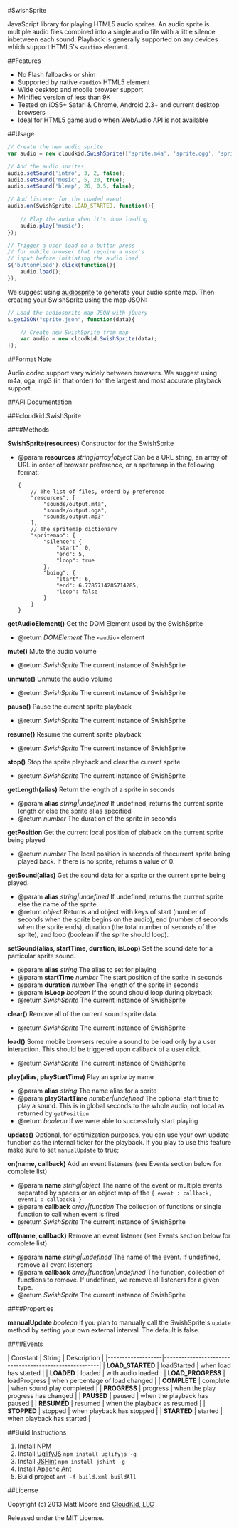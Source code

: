 #SwishSprite

JavaScript library for playing HTML5 audio sprites. An audio sprite is multiple audio files combined into a single audio file with a little silence inbetween each sound. Playback is generally supported on any devices which support HTML5's `<audio>` element. 

##Features

+ No Flash fallbacks or shim
+ Supported by native `<audio>` HTML5 element
+ Wide desktop and mobile browser support
+ Minified version of less than 9K
+ Tested on iOS5+ Safari & Chrome, Android 2.3+ and current desktop browsers
+ Ideal for HTML5 game audio when WebAudio API is not available

##Usage

```js
// Create the new audio sprite
var audio = new cloudkid.SwishSprite(['sprite.m4a', 'sprite.ogg', 'sprite.mp3']);

// Add the audio sprites 
audio.setSound('intro', 3, 2, false);
audio.setSound('music', 5, 20, true);
audio.setSound('bleep', 26, 0.5, false);

// Add listener for the Loaded event
audio.on(SwishSprite.LOAD_STARTED, function(){
	
    // Play the audio when it's done loading
	audio.play('music');
});

// Trigger a user load on a button press
// for mobile browser that require a user's
// input before initiating the audio load
$('button#load').click(function(){
	audio.load();
});

```

We suggest using [audiosprite](https://github.com/CloudKidStudio/audiosprite) to generate your audio sprite map. Then creating your SwishSprite using the map JSON:

```js
// Load the audiosprite map JSON with jQuery
$.getJSON("sprite.json", function(data){

	// Create new SwishSprite from map
	var audio = new cloudkid.SwishSprite(data);
});
```

##Format Note

Audio codec support vary widely between browsers. We suggest using m4a, oga, mp3 (in that order) for the largest and most accurate playback support.

##API Documentation

###cloudkid.SwishSprite

####Methods

**SwishSprite(resources)** Constructor for the SwishSprite

+ @param **resources** _string|array|object_ Can be a URL string, an array of URL in order of browser preference, or a spritemap in the following format:

	```
	{
		// The list of files, orderd by preference
		"resources": [
			"sounds/output.m4a",
			"sounds/output.oga",
			"sounds/output.mp3"
		],
		// The spritemap dictionary
		"spritemap": {
			"silence": {
				"start": 0,
				"end": 5,
				"loop": true
			},
			"boing": {
				"start": 6,
				"end": 6.7785714285714285,
				"loop": false
			}
		}
	}
	```


**getAudioElement()** Get the DOM Element used by the SwishSprite

+ @return _DOMElement_ The `<audio>` element
    
**mute()** Mute the audio volume

+ @return _SwishSprite_ The current instance of SwishSprite

**unmute()** Unmute the audio volume

+ @return _SwishSprite_ The current instance of SwishSprite

**pause()** Pause the current sprite playback

+ @return _SwishSprite_ The current instance of SwishSprite

**resume()** Resume the current sprite playback

+ @return _SwishSprite_ The current instance of SwishSprite

**stop()** Stop the sprite playback and clear the current sprite

+ @return _SwishSprite_ The current instance of SwishSprite

**getLength(alias)** Return the length of a sprite in seconds

+ @param **alias** _string|undefined_ If undefined, returns the current sprite length or else the sprite alias specified
+ @return _number_ The duration of the sprite in seconds
    
**getPosition** Get the current local position of plaback on the current sprite being played

+ @return _number_ The local position in seconds of thecurrent sprite being played back. If there is no sprite, returns a value of 0.
    
**getSound(alias)** Get the sound data for a sprite or the current sprite being played.

+ @param **alias** _string|undefined_ If undefined, returns the current sprite else the name of the sprite. 
+ @return _object_ Returns and object with keys of start (number of seconds when the sprite begins on the audio), end (number of seconds when the sprite ends), duration (the total number of seconds of the sprite), and loop (boolean if the sprite should loop).

**setSound(alias, startTime, duration, isLoop)** Set the sound date for a particular sprite sound.

+ @param **alias** _string_ The alias to set for playing
+ @param **startTime** _number_ The start position of the sprite in seconds
+ @param **duration** _number_ The length of the sprite in seconds
+ @param **isLoop** _boolean_ If the sound should loop during playback
+ @return _SwishSprite_ The current instance of SwishSprite

**clear()** Remove all of the current sound sprite data.

+ @return _SwishSprite_ The current instance of SwishSprite

**load()** Some mobile browsers require a sound to be load only by a user interaction. This should be triggered upon callback of a user click. 

+ @return _SwishSprite_ The current instance of SwishSprite

**play(alias, playStartTime)** Play an sprite by name

+ @param **alias** _string_ The name alias for a sprite
+ @param **playStartTime** _number|undefined_ The optional start time to play a sound. This is in global seconds to the whole audio, not local as returned by `getPosition`
+ @return _boolean_ If we were able to successfully start playing

**update()** Optional, for optimization purposes, you can use your own update function as the internal ticker for the playback. If you play to use this feature make sure to set `manualUpdate` to true;

**on(name, callback)** Add an event listeners (see Events section below for complete list)

+ @param **name** _string|object_ The name of the event or multiple events separated by spaces or an object map of the `{ event : callback, event1 : callback1 }`
+ @param **callback** _array|function_ The collection of functions or single function to call when event is fired
+ @return _SwishSprite_ The current instance of SwishSprite

**off(name, callback)** Remove an event listener (see Events section below for complete list)

+ @param **name** _string|undefined_ The name of the event. If undefined, remove all event listeners
+ @param **callback** _array|function|undefined_ The function, collection of functions to remove. If undefined, we remove all listeners for a given type. 
+ @return _SwishSprite_ The current instance of SwishSprite

####Properties

**manualUpdate** _boolean_ If you plan to manually call the SwishSprite's `update` method by setting your own external interval. The default is false.

####Events

| Constant			| String		| Description							|
|-------------------|-------------------------------------------------------|
| **LOAD_STARTED**	| loadStarted	| when load has started					|
| **LOADED**		| loaded		| with audio loaded						|
| **LOAD_PROGRESS**	| loadProgress	| when percentage of load changed		|
| **COMPLETE**		| complete		| when sound play completed				|
| **PROGRESS**		| progress		| when the play progress has changed	|
| **PAUSED**		| paused		| when the playback has paused			|
| **RESUMED**		| resumed		| when the playback as resumed			|
| **STOPPED**		| stopped		| when playback has stopped				|
| **STARTED**		| started		| when playback has started				|


##Build Instructions

1. Install [NPM](https://npmjs.org/)
2. Install [UglifyJS](https://github.com/mishoo/UglifyJS) `npm install uglifyjs -g`
3. Install [JSHint](https://github.com/jshint/jshint/) `npm install jshint -g`
4. Install [Apache Ant](http://ant.apache.org/)
5. Build project `ant -f build.xml buildAll`

##License

Copyright (c) 2013 Matt Moore and [CloudKid, LLC](http://cloudkid.com)

Released under the MIT License.